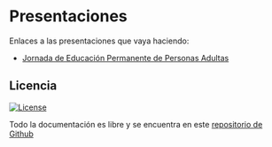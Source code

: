 # Presentaciones
Enlaces a las presentaciones que vaya haciendo:

* [Jornada de Educación Permanente de Personas Adultas](https://crdguez.github.io/mis_presentaciones/cledu.html)

## Licencia

[![License](http://img.shields.io/:license-gpl-blue.svg)](http://opensource.org/licenses/GPL-2.0)

Todo la documentación es libre y se encuentra en este [repositorio de Github](https://crdguez.github.io/mis_presentaciones)